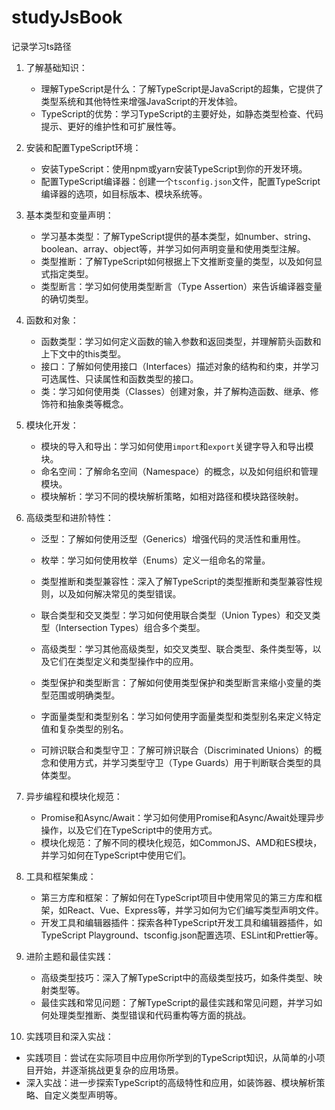 # studyJsBook
记录学习ts路径

1. 了解基础知识：
   - 理解TypeScript是什么：了解TypeScript是JavaScript的超集，它提供了类型系统和其他特性来增强JavaScript的开发体验。
   - TypeScript的优势：学习TypeScript的主要好处，如静态类型检查、代码提示、更好的维护性和可扩展性等。

2. 安装和配置TypeScript环境：
   - 安装TypeScript：使用npm或yarn安装TypeScript到你的开发环境。
   - 配置TypeScript编译器：创建一个`tsconfig.json`文件，配置TypeScript编译器的选项，如目标版本、模块系统等。

3. 基本类型和变量声明：
   - 学习基本类型：了解TypeScript提供的基本类型，如number、string、boolean、array、object等，并学习如何声明变量和使用类型注解。
   - 类型推断：了解TypeScript如何根据上下文推断变量的类型，以及如何显式指定类型。
   - 类型断言：学习如何使用类型断言（Type Assertion）来告诉编译器变量的确切类型。

4. 函数和对象：
   - 函数类型：学习如何定义函数的输入参数和返回类型，并理解箭头函数和上下文中的this类型。
   - 接口：了解如何使用接口（Interfaces）描述对象的结构和约束，并学习可选属性、只读属性和函数类型的接口。
   - 类：学习如何使用类（Classes）创建对象，并了解构造函数、继承、修饰符和抽象类等概念。

5. 模块化开发：
   - 模块的导入和导出：学习如何使用`import`和`export`关键字导入和导出模块。
   - 命名空间：了解命名空间（Namespace）的概念，以及如何组织和管理模块。
   - 模块解析：学习不同的模块解析策略，如相对路径和模块路径映射。

6. 高级类型和进阶特性：
   - 泛型：了解如何使用泛型（Generics）增强代码的灵活性和重用性。
   - 枚举：学习如何使用枚举（Enums）定义一组命名的常量。
   - 类型推断和类型兼容性：深入了解TypeScript的类型推断和类型兼容性规则，以及如何解决常见的类型错误。
   - 联合类型和交叉类型：学习如何使用联合类型（Union Types）和交叉类型（Intersection Types）组合多个类型。

   - 高级类型：学习其他高级类型，如交叉类型、联合类型、条件类型等，以及它们在类型定义和类型操作中的应用。
   - 类型保护和类型断言：了解如何使用类型保护和类型断言来缩小变量的类型范围或明确类型。
   - 字面量类型和类型别名：学习如何使用字面量类型和类型别名来定义特定值和复杂类型的别名。
   - 可辨识联合和类型守卫：了解可辨识联合（Discriminated Unions）的概念和使用方式，并学习类型守卫（Type Guards）用于判断联合类型的具体类型。

7. 异步编程和模块化规范：
   - Promise和Async/Await：学习如何使用Promise和Async/Await处理异步操作，以及它们在TypeScript中的使用方式。
   - 模块化规范：了解不同的模块化规范，如CommonJS、AMD和ES模块，并学习如何在TypeScript中使用它们。

8. 工具和框架集成：
   - 第三方库和框架：了解如何在TypeScript项目中使用常见的第三方库和框架，如React、Vue、Express等，并学习如何为它们编写类型声明文件。
   - 开发工具和编辑器插件：探索各种TypeScript开发工具和编辑器插件，如TypeScript Playground、tsconfig.json配置选项、ESLint和Prettier等。

9. 进阶主题和最佳实践：
   - 高级类型技巧：深入了解TypeScript中的高级类型技巧，如条件类型、映射类型等。
   - 最佳实践和常见问题：了解TypeScript的最佳实践和常见问题，并学习如何处理类型推断、类型错误和代码重构等方面的挑战。

10. 实践项目和深入实战：
   - 实践项目：尝试在实际项目中应用你所学到的TypeScript知识，从简单的小项目开始，并逐渐挑战更复杂的应用场景。
   - 深入实战：进一步探索TypeScript的高级特性和应用，如装饰器、模块解析策略、自定义类型声明等。
